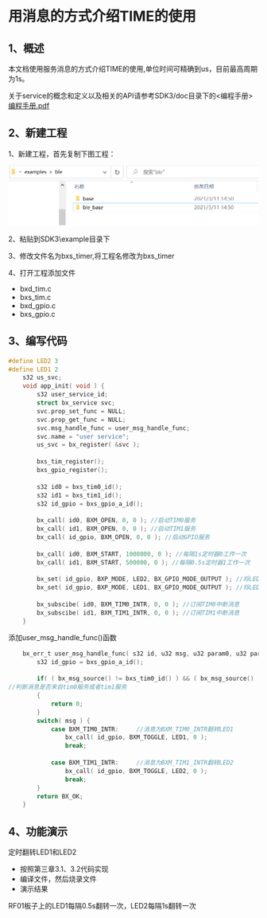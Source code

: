 # 用消息的方式介绍TIME的使用

## 1、概述

本文档使用服务消息的方式介绍TIME的使用,单位时间可精确到us，目前最高周期为1s。

关于service的概念和定义以及相关的API请参考SDK3/doc目录下的<编程手册> [编程手册.pdf](..\..\编程手册.pdf) 

## 2、新建工程

1、新建工程，首先复制下图工程：

![](image1.png)

2、粘贴到SDK3\example目录下

3、修改文件名为bxs_timer,将工程名修改为bxs_timer

4、打开工程添加文件

- bxd_tim.c
- bxs_tim.c
- bxd_gpio.c
- bxs_gpio.c

## 3、编写代码

```c
#define LED2 3
#define LED1 2
    s32 us_svc;
    void app_init( void ) {
        s32 user_service_id;
        struct bx_service svc;
        svc.prop_set_func = NULL;
        svc.prop_get_func = NULL;
        svc.msg_handle_func = user_msg_handle_func;
        svc.name = "user service";
        us_svc = bx_register( &svc );

        bxs_tim_register();
        bxs_gpio_register();

        s32 id0 = bxs_tim0_id();
        s32 id1 = bxs_tim1_id();
        s32 id_gpio = bxs_gpio_a_id();

        bx_call( id0, BXM_OPEN, 0, 0 ); //启动TIM0服务
        bx_call( id1, BXM_OPEN, 0, 0 ); //启动TIM1服务
        bx_call( id_gpio, BXM_OPEN, 0, 0 ); //启动GPIO服务

        bx_call( id0, BXM_START, 1000000, 0 ); //每隔1s定时器0工作一次
        bx_call( id1, BXM_START, 500000, 0 ); //每隔0.5s定时器1工作一次

        bx_set( id_gpio, BXP_MODE, LED2, BX_GPIO_MODE_OUTPUT ); //将LED2设置为输出模式
        bx_set( id_gpio, BXP_MODE, LED1, BX_GPIO_MODE_OUTPUT ); //将LED1设置为输出模式

        bx_subscibe( id0, BXM_TIM0_INTR, 0, 0 ); //订阅TIM0中断消息
        bx_subscibe( id1, BXM_TIM1_INTR, 0, 0 ); //订阅TIM1中断消息
    }
```

添加user_msg_handle_func()函数

```c
    bx_err_t user_msg_handle_func( s32 id, u32 msg, u32 param0, u32 param1 ) {
        s32 id_gpio = bxs_gpio_a_id();

        if( ( bx_msg_source() != bxs_tim0_id() ) && ( bx_msg_source() != bxs_tim1_id() ) )
//判断消息是否来自tim0服务或者tim1服务
        {
            return 0;
        }
        switch( msg ) {
            case BXM_TIM0_INTR:     //消息为BXM_TIM0_INTR翻转LED1
                bx_call( id_gpio, BXM_TOGGLE, LED1, 0 );
                break;

            case BXM_TIM1_INTR:     //消息为BXM_TIM1_INTR翻转LED2
                bx_call( id_gpio, BXM_TOGGLE, LED2, 0 );
                break;
        }
        return BX_OK;
    }
```

## 4、功能演示

定时翻转LED1和LED2

- 按照第三章3.1、3.2代码实现
- 编译文件，然后烧录文件
- 演示结果

RF01板子上的LED1每隔0.5s翻转一次，LED2每隔1s翻转一次